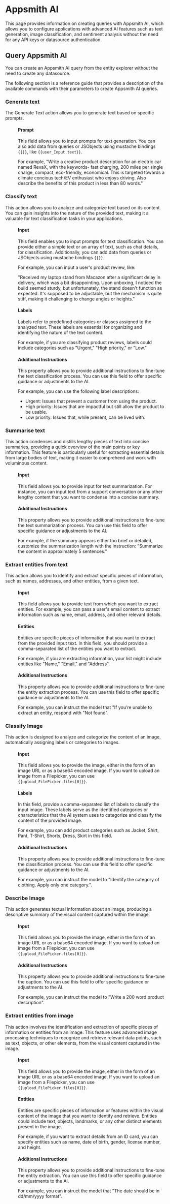 # Appsmith AI

This page provides information on creating queries with Appsmith AI, which allows you to configure applications with advanced AI features such as text generation, image classification, and sentiment analysis without the need for any API keys or datasource authentication.




<ZoomImage
  src="/img/appsmith-ai-connect.png" 
  alt="Appsmith AI"
  caption="Appsmith AI query"
/>


## Query Appsmith AI

You can create an Appsmith AI query from the entity explorer without the need to create any datasource.


The following section is a reference guide that provides a description of the available commands with their parameters to create Appsmith AI queries.


### Generate text 



The Generate Text action allows you to generate text based on specific prompts.


<dd>

#### Prompt


This field allows you to input prompts for text generation. You can also add data from queries or JSObjects using mustache bindings `{{}}`, like `{{user_Input.text}}`.



For example, "Write a creative product description for an electric car named RevaX, with the keywords- fast charging, 200 miles per single charge, compact, eco-friendly, economical. This is targeted towards a climate concious tech/EV enthusiast who enjoys driving. Also describe the benefits of this product in less than 80 words."



</dd>



### Classify text



This action allows you to analyze and categorize text based on its content. You can gain insights into the nature of the provided text, making it a valuable for text classification tasks in your applications.



<dd>

#### Input



This field enables you to input prompts for text classification. You can provide either a simple text or an array of text, such as chat details, for classification. Additionally, you can add data from queries or JSObjects using mustache bindings `{{}}`.

For example, you can input a user's product review, like:

"Received my laptop stand from Macazon after a significant delay in delivery, which was a bit disappointing. Upon unboxing, I noticed the build seemed sturdy, but unfortunately, the stand doesn't function as expected. It's supposed to be adjustable, but the mechanism is quite stiff, making it challenging to change angles or heights."

</dd>

<dd>

#### Labels



Labels refer to predefined categories or classes assigned to the analyzed text. These labels are essential for organizing and identifying the nature of the text content. 

For example, if you are classifying product reviews, labels could include categories such as "Urgent," "High priority," or "Low."

</dd>

<dd>

#### Additional Instructions


This property allows you to provide additional instructions to fine-tune the text classification process. You can use this field to offer specific guidance or adjustments to the AI.

For example, you can use the following label descriptions:

* Urgent: Issues that prevent a customer from using the product.
* High priority: Issues that are impactful but still allow the product to be usable.
* Low priority: Issues that, while present, can be lived with.




</dd>


### Summarise text



This action condenses and distills lengthy pieces of text into concise summaries, providing a quick overview of the main points or key information. This feature is particularly useful for extracting essential details from large bodies of text, making it easier to comprehend and work with voluminous content.


<dd>

#### Input



This field allows you to provide input for text summarization.  For instance, you can input text from a support conversation or any other lengthy content that you want to condense into a concise summary. 

</dd>

<dd>

#### Additional Instructions



This property allows you to provide additional instructions to fine-tune the text summarization process. You can use this field to offer specific guidance or adjustments to the AI.


For example, if the summary appears either too brief or detailed, customize the summarization length with the instruction: "Summarize the content in approximately 5 sentences."



</dd>


### Extract entities from text


This action allows you to identify and extract specific pieces of information, such as names, addresses, and other entities, from a given text. 


<dd>

#### Input



This field allows you to provide text from which you want to extract entities. For example, you can pass a user's email content to extract information such as name, email, address, and other relevant details.

</dd>



<dd>

#### Entities



Entities are specific pieces of information that you want to extract from the provided input text. In this field, you should provide a comma-separated list of the entities you want to extract. 

For example, if you are extracting information, your list might include entities like "Name," "Email," and "Address". 

</dd>

<dd>

#### Additional Instructions



This property allows you to provide additional instructions to fine-tune the entity extraction process. You can use this field to offer specific guidance or adjustments to the AI.

For example, you can instruct the model that "If you’re unable to extract an entity, respond with "Not found".

</dd>


### Classify Image


 
This action is designed to analyze and categorize the content of an image, automatically assigning labels or categories to images.



<dd>

#### Input



This field allows you to provide the image, either in the form of an image URL or as a base64 encoded image. If you want to upload an image from a Filepicker, you can use `{{upload_FilePicker.files[0]}}`.




</dd>

<dd>

#### Labels



In this field, provide a comma-separated list of labels to classify the input image. These labels serve as the identified categories or characteristics that the AI system uses to categorize and classify the content of the provided image.

For example, you can add product categories such as Jacket, Shirt, Pant, T-Shirt, Shorts, Dress, Skirt in this field. 
</dd>

<dd>

#### Additional Instructions



This property allows you to provide additional instructions to fine-tune the classification process. You can use this field to offer specific guidance or adjustments to the AI.

For example, you can instruct the model to "Identify the category of clothing. Apply only one category.".

</dd>

### Describe Image


 
This action generates textual information about an image, producing a descriptive summary of the visual content captured within the image.



<dd>

#### Input



This field allows you to provide the image, either in the form of an image URL or as a base64 encoded image. If you want to upload an image from a Filepicker, you can use `{{upload_FilePicker.files[0]}}`.




</dd>

<dd>

#### Additional Instructions



This property allows you to provide additional instructions to fine-tune the caption. You can use this field to offer specific guidance or adjustments to the AI.

For example, you can instruct the model to "Write a 200 word product description".

</dd>

### Extract entities from image


 
This action involves the identification and extraction of specific pieces of information or entities from an image. This feature uses advanced image processing techniques to recognize and retrieve relevant data points, such as text, objects, or other elements, from the visual content captured in the image. 


<dd>

#### Input

 
This field allows you to provide the image, either in the form of an image URL or as a base64 encoded image. If you want to upload an image from a Filepicker, you can use `{{upload_FilePicker.files[0]}}`.

</dd>

<dd>

#### Entities



Entities are specific pieces of information or features within the visual content of the image that you want to identify and retrieve. Entities could include text, objects, landmarks, or any other distinct elements present in the image.

For example, if you want to extract details from an ID card, you can specify entities such as name, date of birth, gender, license number, and height.

</dd>

<dd>

#### Additional Instructions



This property allows you to provide additional instructions to fine-tune the entity extraction. You can use this field to offer specific guidance or adjustments to the AI.

For example, you can instruct the model that "The date should be in dd/mm/yyyy format".


</dd>